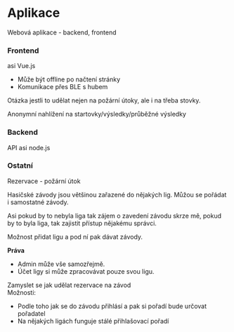 # Aplikace

Webová aplikace - backend, frontend

### Frontend
asi Vue.js  
- Může být offline po načtení stránky
- Komunikace přes BLE s hubem

Otázka jestli to udělat nejen na požární útoky, ale i na třeba stovky.  

Anonymní nahlížení na startovky/výsledky/průběžné výsledky

### Backend
API asi node.js

### Ostatní
Rezervace - požární útok

Hasičské závody jsou většinou zařazené do nějakých lig.
Můžou se pořádat i samostatné závody.

Asi pokud by to nebyla liga tak zájem o zavedení závodu skrze mě, pokud by to byla liga, tak zajistit přístup nějakému správci.

Možnost přidat ligu a pod ní pak dávat závody.

**Práva**
- Admin může vše samozřejmě.
- Účet ligy si může zpracovávat pouze svou ligu.

Zamyslet se jak udělat rezervace na závod  
Možnosti:
 - Podle toho jak se do závodu přihlásí a pak si pořadí bude určovat pořadatel
 - Na nějakých ligách funguje stálé přihlašovací pořadí